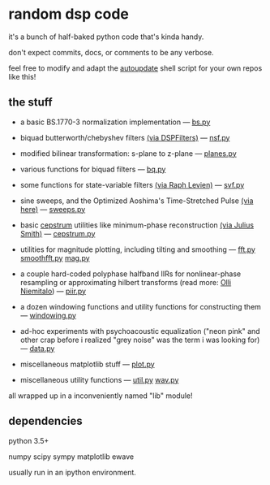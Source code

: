# random dsp code

it's a bunch of half-baked python code that's kinda handy.

don't expect commits, docs, or comments to be any verbose.

feel free to modify and adapt the [autoupdate](autoupdate)
shell script for your own repos like this!

## the stuff

* a basic BS.1770-3 normalization implementation
— [bs.py](/lib/bs.py)

* biquad butterworth/chebyshev filters
  [(via DSPFilters)][dspf]
— [nsf.py](/lib/nsf.py)

* modified bilinear transformation: s-plane to z-plane
— [planes.py](/lib/planes.py)

* various functions for biquad filters
— [bq.py](/lib/bq.py)

* some functions for state-variable filters
  [(via Raph Levien)][svf]
— [svf.py](/lib/svf.py)

* sine sweeps, and the Optimized Aoshima's Time-Stretched Pulse
  [(via here)][sweeps]
— [sweeps.py](/lib/sweeps.py)

* basic [cepstrum][cep] utilities like minimum-phase reconstruction
  [(via Julius Smith)][jos3]
— [cepstrum.py](/lib/cepstrum.py)

* utilities for magnitude plotting, including tilting and smoothing
— [fft.py](/lib/fft.py) [smoothfft.py](/lib/smoothfft.py) [mag.py](/lib/mag.py)

* a couple hard-coded polyphase halfband IIRs for nonlinear-phase resampling
  or approximating hilbert transforms
  (read more: [Olli Niemitalo][olli])
— [piir.py](/lib/piir.py)

* a dozen windowing functions and utility functions for constructing them
— [windowing.py](/lib/windowing.py)

* ad-hoc experiments with psychoacoustic equalization
  ("neon pink" and other crap before i realized
   "grey noise" was the term i was looking for)
— [data.py](/lib/data.py)

* miscellaneous matplotlib stuff
— [plot.py](/lib/plot.py)

* miscellaneous utility functions
— [util.py](/lib/util.py) [wav.py](/lib/wav.py)

[dspf]: //github.com/vinniefalco/DSPFilters/
[svf]: http://nbviewer.jupyter.org/github/google/music-synthesizer-for-android/blob/master/lab/Second%20order%20sections%20in%20matrix%20form.ipynb
[sweeps]: http://www.sound.sie.dendai.ac.jp/dsp/e-21.html
[cep]: //en.wikipedia.org/wiki/Cepstrum
[jos3]: //ccrma.stanford.edu/~jos/fp/
[olli]: http://yehar.com/blog/?p=368

all wrapped up in a inconveniently named "lib" module!

## dependencies

python 3.5+

numpy scipy sympy matplotlib ewave

usually run in an ipython environment.
